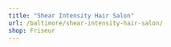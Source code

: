 ```yaml
---
title: "Shear Intensity Hair Salon"
url: /baltimore/shear-intensity-hair-salon/
shop: Friseur
---
```

